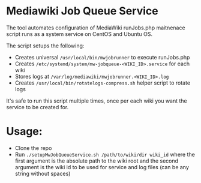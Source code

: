 # Mediawiki Job Queue Service

The tool automates configuration of MediaWiki runJobs.php maitnenace script runs
as a system service on CentOS and Ubuntu OS.

The script setups the following:

* Creates universal `/usr/local/bin/mwjobrunner` to execute runJobs.php
* Creates `/etc/systemd/system/mw-jobqueue-<WIKI_ID>.service` for each wiki
* Stores logs at `/var/log/mediawiki/mwjobrunner.<WIKI_ID>.log`
* Creates `/usr/local/bin/rotatelogs-compress.sh` helper script to rotate logs

It's safe to run this script multiple times, once per each wiki you want the service
to be created for.

# Usage:

* Clone the repo
* Run `./setupMwJobQueueService.sh /path/to/wiki/dir wiki_id` where the first argument is the absolute path to the wiki root and the second argument is the wiki id to be used for service and log files (can be any string without spaces)

